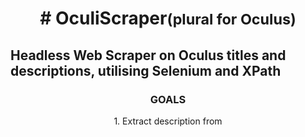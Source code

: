 <div align='center'>
    <h1># OculiScraper<small>(plural for Oculus)</small></h1>
</div>




Headless Web Scraper on Oculus titles and descriptions,
utilising Selenium and XPath
--------------------------------

<div align='center'>
    <h3>GOALS</h3>
    1. Extract description from
</div>
